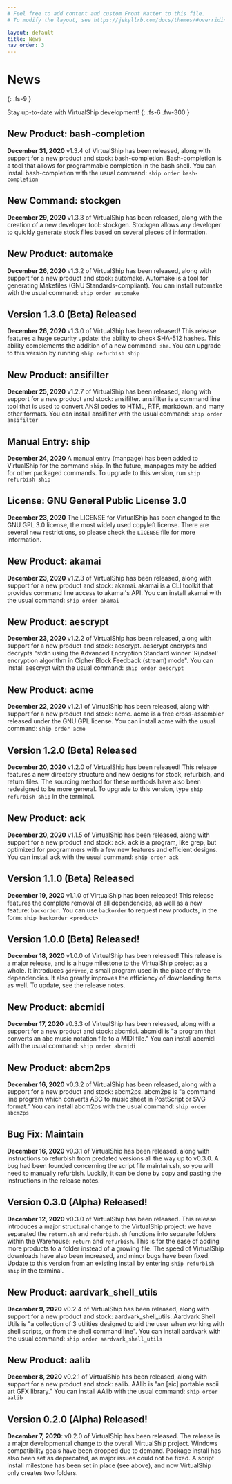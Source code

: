 ```yaml
---
# Feel free to add content and custom Front Matter to this file.
# To modify the layout, see https://jekyllrb.com/docs/themes/#overriding-theme-defaults

layout: default
title: News
nav_order: 3
---
```


# News
{: .fs-9 }

Stay up-to-date with VirtualShip development!
{: .fs-6 .fw-300 }

## New Product: bash-completion
**December 31, 2020** v1.3.4 of VirtualShip has been released, along with support for a new product and stock: bash-completion. Bash-completion is a tool that allows for programmable completion in the bash shell. You can install bash-completion with the usual command: ```ship order bash-completion```
## New Command: stockgen
**December 29, 2020** v1.3.3 of VirtualShip has been released, along with the creation of a new developer tool: stockgen. Stockgen allows any developer to quickly generate stock files based on several pieces of information.
## New Product: automake
**December 26, 2020** v1.3.2 of VirtualShip has been released, along with support for a new product and stock: automake. Automake is a tool for generating Makefiles (GNU Standards-compliant). You can install automake with the usual command: ```ship order automake```
## Version 1.3.0 (Beta) Released
**December 26, 2020** v1.3.0 of VirtualShip has been released! This release features a huge security update: the ability to check SHA-512 hashes. This ability complements the addition of a new command: ```sha```. You can upgrade to this version by running ```ship refurbish ship```
## New Product: ansifilter
**December 25, 2020** v1.2.7 of VirtualShip has been released, along with support for a new product and stock: ansifilter. ansifilter is a command line tool that is used to convert ANSI codes to HTML, RTF, markdown, and many other formats. You can install ansifilter with the usual command: ```ship order ansifilter```
## Manual Entry: ship
**December 24, 2020** A manual entry (manpage) has been added to VirtualShip for the command ```ship```. In the future, manpages may be added for other packaged commands. To upgrade to this version, run ```ship refurbish ship```
## License: GNU General Public License 3.0
**December 23, 2020** The LICENSE for VirtualShip has been changed to the GNU GPL 3.0 license, the most widely used copyleft license. There are several new restrictions, so please check the ```LICENSE``` file for more information.
## New Product: akamai
**December 23, 2020**  v1.2.3 of VirtualShip has been released, along with support for a new product and stock: akamai. akamai is a CLI toolkit that provides command line access to akamai's API. You can install akamai with the usual command: ```ship order akamai```
## New Product: aescrypt
**December 23, 2020** v1.2.2 of VirtualShip has been released, along with support for a new product and stock: aescrypt. aescrypt encrypts and decrypts "stdin using the Advanced Encryption Standard winner 'Rijndael' encryption algorithm in Cipher Block Feedback (stream) mode". You can install aescrypt with the usual command: ```ship order aescrypt```
## New Product: acme
**December 22, 2020** v1.2.1 of VirtualShip has been released, along with support for a new product and stock: acme. acme is a free cross-assembler released under the GNU GPL license. You can install acme with the usual command: ```ship order acme```
## Version 1.2.0 (Beta) Released
**December 20, 2020** v1.2.0 of VirtualShip has been released! This release features a new directory structure and new designs for stock, refurbish, and return files. The sourcing method for these methods have also been redesigned to be more general. To upgrade to this version, type ```ship refurbish ship``` in the terminal.
## New Product: ack
**December 20, 2020** v1.1.5 of VirtualShip has been released, along with support for a new product and stock: ack. ack is a program, like grep, but optimized for programmers with a few new features and efficient designs. You can install ack with the usual command: ```ship order ack```
## Version 1.1.0 (Beta) Released
**December 19, 2020** v1.1.0 of VirtualShip has been released! This release features the complete removal of all dependencies, as well as a new feature: ```backorder```. You can use ```backorder``` to request new products, in the form: ```ship backorder <product>```
## Version 1.0.0 (Beta) Released!
**December 18, 2020** v1.0.0 of VirtualShip has been released! This release is a major release, and is a huge milestone to the VirtualShip project as a whole. It introduces ```gdrived```, a small program used in the place of three dependencies. It also greatly improves the efficiency of downloading items as well. To update, see the release notes.
## New Product: abcmidi
**December 17, 2020** v0.3.3 of VirtualShip has been released, along with a support for a new product and stock: abcmidi. abcmidi is "a program that converts an abc music notation file to a MIDI file." You can install abcmidi with the usual command: ```ship order abcmidi```
## New Product: abcm2ps
**December 16, 2020** v0.3.2 of VirtualShip has been released, along with a support for a new product and stock: abcm2ps. abcm2ps is "a command line program which converts ABC to music sheet in PostScript or SVG format." You can install abcm2ps with the usual command: ```ship order abcm2ps```
## Bug Fix: Maintain
**December 16, 2020** v0.3.1 of VirtualShip has been released, along with instructions to refurbish from predated versions all the way up to v0.3.0. A bug had been founded concerning the script file maintain.sh, so you will need to manually refurbish. Luckily, it can be done by copy and pasting the instructions in the release notes.
## Version 0.3.0 (Alpha) Released!
**December 12, 2020** v0.3.0 of VirtualShip has been released. This release introduces a major structural change to the VirtualShip project: we have separated the ```return.sh``` and ```refurbish.sh``` functions into separate folders within the Warehouse: ```return``` and ```refurbish```. This is for the ease of adding more products to a folder instead of a growing file. The speed of VirtualShip downloads have also been increased, and minor bugs have been fixed. Update to this version from an existing install by entering ```ship refurbish ship``` in the terminal.
## New Product: aardvark_shell_utils
**December 9, 2020** v0.2.4 of VirtualShip has been released, along with support for a new product and stock: aardvark_shell_utils. Aardvark Shell Utils is "a collection of 3 utilities designed to aid the user when working with shell scripts, or from the shell command line". You can install aardvark with the usual command: ```ship order aardvark_shell_utils```
## New Product: aalib
**December 8, 2020** v0.2.1 of VirtualShip has been released, along with support for a new product and stock: aalib. AAlib is "an [sic] portable ascii art GFX library." You can install AAlib with the usual command: ```ship order aalib```
## Version 0.2.0 (Alpha) Released!
**December 7, 2020**: v0.2.0 of VirtualShip has been released. The release is a major developmental change to the overall VirtualShip project. Windows compatibility goals have been dropped due to demand. Package install has also been set as deprecated, as major issues could not be fixed. A script install milestone has been set in place (see above), and now VirtualShip only creates two folders.
